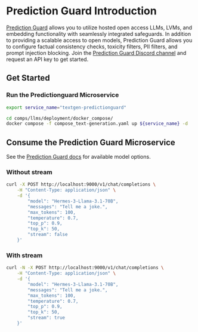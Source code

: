 # Prediction Guard Introduction

[Prediction Guard](https://docs.predictionguard.com) allows you to utilize hosted open access LLMs, LVMs, and embedding functionality with seamlessly integrated safeguards. In addition to providing a scalable access to open models, Prediction Guard allows you to configure factual consistency checks, toxicity filters, PII filters, and prompt injection blocking. Join the [Prediction Guard Discord channel](https://discord.gg/TFHgnhAFKd) and request an API key to get started.

## Get Started

### Run the Predictionguard Microservice

```bash
export service_name="textgen-predictionguard"

cd comps/llms/deployment/docker_compose/
docker compose -f compose_text-generation.yaml up ${service_name} -d
```

## Consume the Prediction Guard Microservice

See the [Prediction Guard docs](https://docs.predictionguard.com/) for available model options.

### Without stream

```bash
curl -X POST http://localhost:9000/v1/chat/completions \
    -H "Content-Type: application/json" \
    -d '{
        "model": "Hermes-3-Llama-3.1-70B",
        "messages": "Tell me a joke.",
        "max_tokens": 100,
        "temperature": 0.7,
        "top_p": 0.9,
        "top_k": 50,
        "stream": false
    }'
```

### With stream

```bash
curl -N -X POST http://localhost:9000/v1/chat/completions \
    -H "Content-Type: application/json" \
    -d '{
        "model": "Hermes-3-Llama-3.1-70B",
        "messages": "Tell me a joke.",
        "max_tokens": 100,
        "temperature": 0.7,
        "top_p": 0.9,
        "top_k": 50,
        "stream": true
    }'
```
